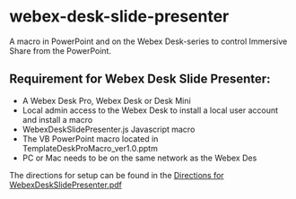 # webex-desk-slide-presenter
A macro in PowerPoint and on the Webex Desk-series to control Immersive Share from the PowerPoint.  

## Requirement for Webex Desk Slide Presenter:

- A Webex Desk Pro, Webex Desk or Desk Mini
- Local admin access to the Webex Desk to install a local user account and install a macro
- WebexDeskSlidePresenter.js Javascript macro
- The VB PowerPoint macro located in TemplateDeskProMacro_ver1.0.pptm 
- PC or Mac needs to be on the same network as the Webex Des

The directions for setup can be found in the [Directions for WebexDeskSlidePresenter.pdf](https://github.com/vtjoeh/webex-desk-slide-presenter/blob/main/Directions%20for%20WebexDeskSlidePresenter_ver_0.1.3.pdf)



